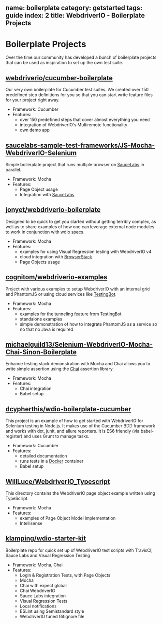 name: boilerplate
category: getstarted
tags: guide
index: 2
title: WebdriverIO - Boilerplate Projects
---

# Boilerplate Projects

Over the time our community has developed a bunch of boilerplate projects that can be used as inspiration to set up the own test suite.

## [webdriverio/cucumber-boilerplate](https://github.com/webdriverio/cucumber-boilerplate)

Our very own boilerplate for Cucumber test suites. We created over 150 predefined step definitions for you so that you can start write feature files for your project right away.

- Framework: Cucumber
- Features:
    - over 150 predefined steps that cover almost everything you need
    - integration of WebdriverIO's Multiremote functionality
    - own demo app

## [saucelabs-sample-test-frameworks/JS-Mocha-WebdriverIO-Selenium](https://github.com/saucelabs-sample-test-frameworks/JS-Mocha-WebdriverIO-Selenium)

Simple boilerplate project that runs multiple browser on [SauceLabs](https://saucelabs.com/) in parallel.

- Framework: Mocha
- Features:
    - Page Object usage
    - Integration with [SauceLabs](https://saucelabs.com/)

## [jonyet/webdriverio-boilerplate](https://github.com/jonyet/webdriverio-boilerplate)

Designed to be quick to get you started without getting terribly complex, as well as to share examples of how one can leverage external node modules to work in conjunction with wdio specs.

- Framework: Mocha
- Features:
    - examples for using Visual Regression testing with WebdriverIO v4
    - cloud integration with [BrowserStack](https://www.browserstack.com/)
    - Page Objects usage

## [cognitom/webdriverio-examples](https://github.com/cognitom/webdriverio-examples)

Project with various examples to setup WebdriverIO with an internal grid and PhantomJS or using cloud services like [TestingBot](https://testingbot.com/).

- Framework: Mocha
- Features:
    - examples for the tunneling feature from TestingBot
    - standalone examples
    - simple demonstration of how to integrate PhantomJS as a service so no that no Java is required

## [michaelguild13/Selenium-WebdriverIO-Mocha-Chai-Sinon-Boilerplate](https://github.com/michaelguild13/Selenium-WebdriverIO-Mocha-Chai-Sinon-Boilerplate)

Enhance testing stack demonstration with Mocha and Chai allows you to write simple assertion using the [Chai](http://chaijs.com/) assertion library.

- Framework: Mocha
- Features:
    - Chai integration
    - Babel setup

## [dcypherthis/wdio-boilerplate-cucumber](https://github.com/dcypherthis/wdio-boilerplate-cucumber)

This project is an example of how to get started with WebdriverIO for Selenium testing in Node.js. It makes use of the Cucumber BDD framework and works with dot, junit, and allure reporters. It is ES6 friendly (via babel-register) and uses Grunt to manage tasks.

- Framework: Cucumber
- Features:
    - detailed documentation
    - runs tests in a [Docker](https://www.docker.com/) container
    - Babel setup

## [WillLuce/WebdriverIO_Typescript](https://github.com/WillLuce/WebdriverIO_Typescript)

This directory contains the WebdriverIO page object example written using TypeScript.

- Framework: Mocha
- Features:
    - examples of Page Object Model implementation
    - Intellisense

## [klamping/wdio-starter-kit](https://github.com/klamping/wdio-starter-kit)

Boilerplate repo for quick set up of WebdriverIO test scripts with TravisCI, Sauce Labs and Visual Regression Testing

- Framework: Mocha, Chai
- Features:
    - Login & Registration Tests, with Page Objects
    - Mocha
    - Chai with expect global
    - Chai WebdriverIO
    - Sauce Labs integration
    - Visual Regression Tests
    - Local notifications
    - ESLint using Semistandard style
    - WebdriverIO tuned Gitignore file
